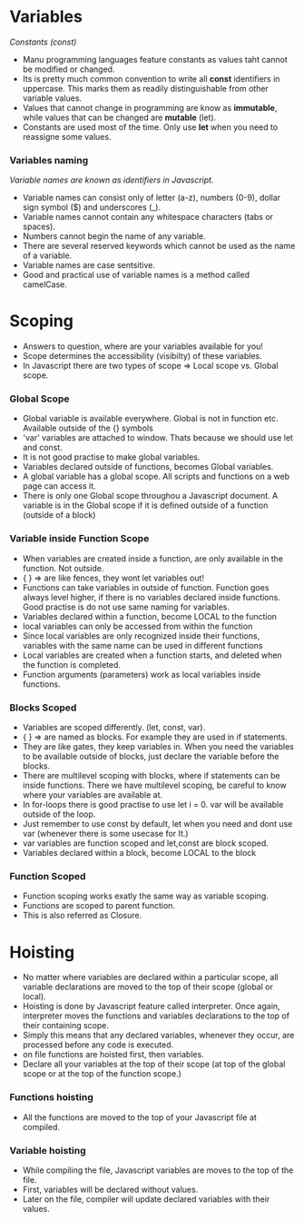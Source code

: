 # Variables

_Constants (const)_

- Manu programming languages feature constants as values taht cannot be modified or changed.
- Its is pretty much common convention to write all **const** identifiers in uppercase. This marks them as readily distinguishable from other variable values.
- Values that cannot change in programming are know as **immutable**, while values that can be changed are **mutable** (let).
- Constants are used most of the time. Only use **let** when you need to reassigne some values.

### Variables naming

_Variable names are known as identifiers in Javascript._

- Variable names can consist only of letter (a-z), numbers (0-9), dollar sign symbol (\$) and underscores (\_).
- Variable names cannot contain any whitespace characters (tabs or spaces).
- Numbers cannot begin the name of any variable.
- There are several reserved keywords which cannot be used as the name of a variable.
- Variable names are case sentsitive.
- Good and practical use of variable names is a method called camelCase.

# Scoping

- Answers to question, where are your variables available for you!
- Scope determines the accessibility (visibilty) of these variables.
- In Javascript there are two types of scope => Local scope vs. Global scope.

### Global Scope

- Global variable is available everywhere. Global is not in function etc. Available outside of the {} symbols
- 'var' variables are attached to window. Thats because we should use let and const.
- It is not good practise to make global variables.
- Variables declared outside of functions, becomes Global variables.
- A global variable has a global scope. All scripts and functions on a web page can access it.
- There is only one Global scope throughou a Javascript document. A variable is in the Global scope if it is defined outside of a function (outside of a block)

### Variable inside Function Scope

- When variables are created inside a function, are only available in the function. Not outside.
- { } => are like fences, they wont let variables out!
- Functions can take variables in outside of function. Function goes always level higher, if there is no variables declared inside functions. Good practise is do not use same naming for variables.
- Variables declared within a function, become LOCAL to the function
- local variables can only be accessed from within the function
- Since local variables are only recognized inside their functions, variables with the same name can be used in different functions
- Local variables are created when a function starts, and deleted when the function is completed.
- Function arguments (parameters) work as local variables inside functions.

### Blocks Scoped

- Variables are scoped differently. (let, const, var).
- { } => are named as blocks. For example they are used in if statements.
- They are like gates, they keep variables in. When you need the variables to be available
  outside of blocks, just declare the variable before the blocks.
- There are multilevel scoping with blocks, where if statements can be inside functions. There we have multilevel scoping, be careful to know where your variables are available at.
- In for-loops there is good practise to use let i = 0. var will be available outside of the loop.
- Just remember to use const by default, let when you need and dont use var (whenever there is some usecase for It.)
- var variables are function scoped and let,const are block scoped.
- Variables declared within a block, become LOCAL to the block

### Function Scoped

- Function scoping works exatly the same way as variable scoping.
- Functions are scoped to parent function.
- This is also referred as Closure.

# Hoisting

- No matter where variables are declared within a particular scope, all variable declarations are moved to the top of their scope (global or local).
- Hoisting is done by Javascript feature called interpreter. Once again, interpreter moves the functions and variables declarations to the top of their containing scope.
- Simply this means that any declared variables, whenever they occur, are processed before any code is executed.
- on file functions are hoisted first, then variables.
- Declare all your variables at the top of their scope (at top of the global scope or at the top of the function scope.)

### Functions hoisting

- All the functions are moved to the top of your Javascript file at compiled.

### Variable hoisting

- While compiling the file, Javascript variables are moves to the top of the file.
- First, variables will be declared without values.
- Later on the file, compiler will update declared variables with their values.
